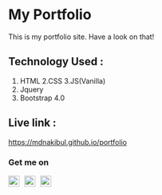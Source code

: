 # My Portfolio
This is my portfolio site. Have a look on that!
## Technology Used : 
1. HTML
2.CSS
3.JS(Vanilla)
4. Jquery
5. Bootstrap 4.0

## Live link : 
https://mdnakibul.github.io/portfolio
### Get me on 

 [<img align="left" alt="Md Nakibul Hosen | LinkedIn" width="22px" style="margin-right:10px;" src="https://i.ibb.co/JqcJ9YD/linkedin.png" />][linkedin]
 [<img align="left" alt="Md Nakibul Hosen | Medium" width="22px" style="margin-right:10px;" src="https://i.ibb.co/zPVtfVn/medium-logo.png" />][medium]
 [<img align="left" alt="Md Nakibul Hosen | Medium" width="22px" src="https://i.ibb.co/8641hsQ/planet-earth.png" />][website]


[linkedin]: https://www.linkedin.com/in/md-nakibul-hosen-nahid/
[medium]: https://nakibulhosen.medium.com/
[website]: https://mdnakibul.netlify.app
